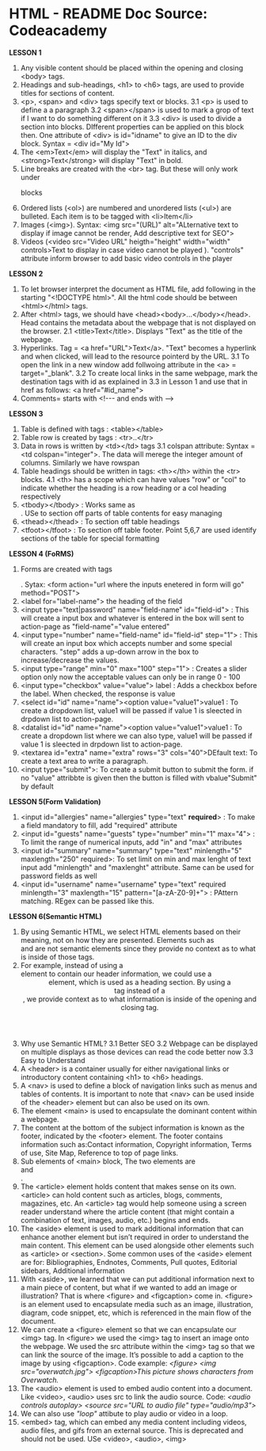 # HTML - README Doc Source: Codeacademy
**LESSON 1** 
1. Any visible content should be placed within the opening and closing \<body> tags.
2. Headings and sub-headings, \<h1> to \<h6> tags, are used to provide titles for sections of content.
3. \<p>, \<span> and \<div> tags specify text or blocks.
  3.1 \<p> is used to define a a paragraph
  3.2 \<span>\</span> is used to mark a grop of text if I want to do something different on it
  3.3 \<div> is used to divide a section into blocks. DIfferent properties can be applied on this block then. One attribute of \<div> is id="idname" to give an ID to the div block.
      Syntax = \<div id="My Id">
4. The \<em>Text\</em> will display the "Text" in italics, and \<strong>Text\</strong> will display "Text" in bold.
5. Line breaks are created with the \<br> tag. But these will only work under <p> blocks
6. Ordered lists (\<ol>) are numbered and unordered lists (\<ul>) are bulleted. Each item is to be tagged with \<li>Item\</li>
7. Images (\<img>). Syntax: \<img src="(URL)" alt="ALternative text to display if image cannot be render, Add descriptive text for SEO">
8. Videos (\<video src="Video URL" heigth="height" width="width" controls>Text to display in case video cannot be played </video>). "controls" attribute inform browser to add basic video controls in the player

**LESSON 2**
1. To let browser interpret the document as HTML file, add following in the starting "\<!DOCTYPE html>". All the html code should be between \<html>\</html> tags.
2. After \<html> tags, we should have \<head>\<body>...\</body>\</head>. Head contains the metadata about the webpage that is not displayed on the browser.
  2.1 \<title>Text\</title>. Displays "Text" as the title of the webpage.
3. Hyperlinks. Tag = \<a href="URL">Text\</a>. "Text" becomes a hyperlink and when clicked, will lead to the resource pointerd by the URL.
  3.1 To open the link in a new window add follwoing attribute in the \<a> = target="_blank".
  3.2 To create local links in the same webpage, mark the destination tags with id as explained in 3.3 in Lesson 1 and use that in href as follows: \<a href="#id_name">
4. Comments= starts with \<!--- and ends with -->

**LESSON 3**
1. Table is defined with tags : \<table>\</table>
2. Table row is created by tags : \<tr>..\</tr>
3. Data in rows is written by \<td>\</td> tags
   3.1 colspan attribute: Syntax = \<td colspan="integer">. The data will merege the integer amount of columns. Similarly we have rowspan 
4. Table headings should be written in tags: \<th>\</th> within the \<tr> blocks.
   4.1 \<th> has a scope which can have values "row"  or "col" to indicate whether the heading is a row heading or a col heading respectively
5. \<tbody>\</tbody> : Works same as <div></div>. USe to section off parts of table contents for easy managing
6. \<thead>\</thead> : To section off table headings
7. \<tfoot>\</tfoot> : To section off table footer. Point 5,6,7 are used identify sections of the table for special formatting

**LESSON 4 (FoRMS)**
1. Forms are created with tags <form></form>. Sytax: \<form action="url where the inputs enetered in form will go" method="POST">
2. \<label for="label-name"> the heading of the field
3. \<input type="text|password" name="field-name" id="field-id"> : This will create a input box and whatever is entered in the box will sent to action-page as "field-name"="value entered"
4. \<input type="number" name="field-name" id="field-id" step="1"> : This will create an input box which accepts number and some special characters. "step" adds a up-down arrow in the box to increase/decrease the values.
5. \<input type="range" min="0" max="100" step="1"> : Creates a slider option only now the acceptable values can only be in range 0 - 100
6. \<input type="checkbox" value="value"> <label>label</label> : Adds a checkbox before the label. When checked, the response is value
7. \<select id="id" name="name">\<option value="value1">value1</option></select> : To create a dropdown list, value1 will be passed if value 1 is sleected in drpdown list to action-page.
8. \<datalist id="id" name="name">\<option value="value1">value1</option></datalist> : To create a dropdown list where we can also type, value1 will be passed if value 1 is sleected in drpdown list to action-page.
9. \<textarea id="extra" name="extra" rows="3" cols="40">DEfault text</textarea>: To create a text area to write a paragraph.
10. \<input type="submit">: To create a submit button to submit the form. if no "value" attribbte is given then the button is filled with vbalue"Submit" by default

**LESSON 5(Form Validation)**
1. \<input id="allergies" name="allergies" type="text" **required**> : To make a field mandatory to fill, add "required" attribute
2. \<input id="guests" name="guests" type="number" min="1" max="4"> : To limit the range of numerical inputs, add "in" and "max" attributes
3. \<input id="summary" name="summary" type="text" minlength="5" maxlength="250" required>: To set limit on min and max lenght of text input add "minlength" and "maxlenght" attribute. Same can be used for password fields as well
4. \<input id="username" name="username" type="text" required minlength="3" maxlength="15" pattern="[a-zA-Z0-9]+"> : PAttern matching. REgex can be passed like this.


**LESSON 6(Semantic HTML)**
1. By using Semantic HTML, we select HTML elements based on their meaning, not on how they are presented. Elements such as <div> and <span> are not semantic elements since they provide no context as to what is inside of those tags.
2. For example, instead of using a <div> element to contain our header information, we could use a <header> element, which is used as a heading section. By using a <header> tag instead of a <div>, we provide context as to what information is inside of the opening and closing tag.
3. Why use Semantic HTML?
  3.1 Better SEO
  3.2 Webpage can be displayed on multiple displays as those devices can read the code better now
  3.3 Easy to Understand
4. A \<header> is a container usually for either navigational links or introductory content containing \<h1> to \<h6> headings.
5. A \<nav> is used to define a block of navigation links such as menus and tables of contents. It is important to note that \<nav> can be used inside of the \<header> element but can also be used on its own.
6. The element \<main> is used to encapsulate the dominant content within a webpage.
7. The content at the bottom of the subject information is known as the footer, indicated by the \<footer> element. The footer contains information such as:Contact information, Copyright information, Terms of use, Site Map, Reference to top of page links.
8. Sub elements of \<main> block, The two elements are <section> and <article>.
9. The \<article> element holds content that makes sense on its own. \<article> can hold content such as articles, blogs, comments, magazines, etc. An \<article> tag would help someone using a screen reader understand where the article content (that might contain a combination of text, images, audio, etc.) begins and ends.
10. The \<aside> element is used to mark additional information that can enhance another element but isn’t required in order to understand the main content. This element can be used alongside other elements such as \<article> or \<section>. Some common uses of the \<aside> element are for: Bibliographies, Endnotes, Comments, Pull quotes, Editorial sidebars, Additional information
11. With \<aside>, we learned that we can put additional information next to a main piece of content, but what if we wanted to add an image or illustration? That is where \<figure> and \<figcaption> come in. \<figure> is an element used to encapsulate media such as an image, illustration, diagram, code snippet, etc, which is referenced in the main flow of the document.
12. We can create a \<figure> element so that we can encapsulate our \<img> tag. In \<figure> we used the \<img> tag to insert an image onto the webpage. We used the src attribute within the \<img> tag so that we can link the source of the image. It’s possible to add a caption to the image by using \<figcaption>. Code example: _\<figure>   \<img src="overwatch.jpg">   \<figcaption>This picture shows characters from Overwatch.</figcaption> </figure>_
13. The \<audio> element is used to embed audio content into a document. Like \<video>, \<audio> uses src to link the audio source. Code: _\<audio controls autoplay> \<source src="URL to audio file" type="audio/mp3"> </audio>_
14.  We can also use _"loop"_ attibute to play audio or video in a loop.
15.  \<embed> tag, which can embed any media content including videos, audio files, and gifs from an external source. This is deprecated and should not be used. USe \<video>, \<audio>, \<img>
